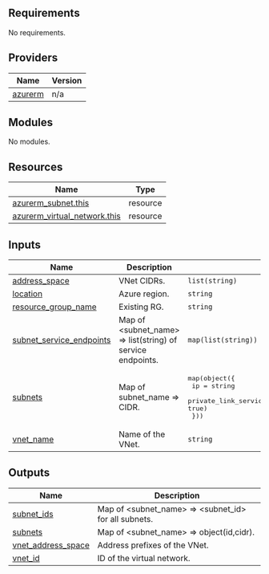 <!-- BEGIN_TF_DOCS -->
## Requirements

No requirements.

## Providers

| Name | Version |
|------|---------|
| <a name="provider_azurerm"></a> [azurerm](#provider\_azurerm) | n/a |

## Modules

No modules.

## Resources

| Name | Type |
|------|------|
| [azurerm_subnet.this](https://registry.terraform.io/providers/hashicorp/azurerm/latest/docs/resources/subnet) | resource |
| [azurerm_virtual_network.this](https://registry.terraform.io/providers/hashicorp/azurerm/latest/docs/resources/virtual_network) | resource |

## Inputs

| Name | Description | Type | Default | Required |
|------|-------------|------|---------|:--------:|
| <a name="input_address_space"></a> [address\_space](#input\_address\_space) | VNet CIDRs. | `list(string)` | n/a | yes |
| <a name="input_location"></a> [location](#input\_location) | Azure region. | `string` | n/a | yes |
| <a name="input_resource_group_name"></a> [resource\_group\_name](#input\_resource\_group\_name) | Existing RG. | `string` | n/a | yes |
| <a name="input_subnet_service_endpoints"></a> [subnet\_service\_endpoints](#input\_subnet\_service\_endpoints) | Map of <subnet\_name> => list(string) of service endpoints. | `map(list(string))` | `{}` | no |
| <a name="input_subnets"></a> [subnets](#input\_subnets) | Map of subnet\_name => CIDR. | <pre>map(object({<br/>    ip                                            = string<br/>    private_link_service_network_policies_enabled = optional(bool, true)<br/>  }))</pre> | n/a | yes |
| <a name="input_vnet_name"></a> [vnet\_name](#input\_vnet\_name) | Name of the VNet. | `string` | n/a | yes |

## Outputs

| Name | Description |
|------|-------------|
| <a name="output_subnet_ids"></a> [subnet\_ids](#output\_subnet\_ids) | Map of <subnet\_name> => <subnet\_id> for all subnets. |
| <a name="output_subnets"></a> [subnets](#output\_subnets) | Map of <subnet\_name> => object(id,cidr). |
| <a name="output_vnet_address_space"></a> [vnet\_address\_space](#output\_vnet\_address\_space) | Address prefixes of the VNet. |
| <a name="output_vnet_id"></a> [vnet\_id](#output\_vnet\_id) | ID of the virtual network. |
<!-- END_TF_DOCS -->